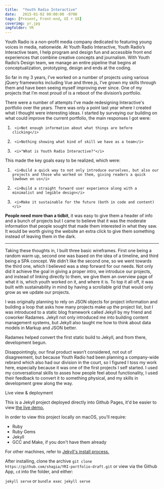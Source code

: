 ```yaml
---
title:  "Youth Radio Interactive"
date:   2015-01-02 00:00:00 -0700
tags: [Present, Front-end, UI + UX]
coverimg: yr.jpg
imgfolder: YR
---
```

Youth Radio is a non-profit media company dedicated to featuring young voices in media, nationwide. At Youth Radio Interactive, Youth Radio’s Interactive team, I help program and design fun and accessible front end experiences that combine creative concepts and journalism. With Youth Radio’s Design team, we manage an entire pipeline that begins at conceptualization, prototyping, design and ends at the coding.

So far in my 3 years, I’ve worked on a number of projects using various jQuery frameworks including Vue and three.js, I’ve grown my skills through them and have been seeing myself improving ever since. One of my projects that I’m most proud of is a reboot of the division’s portfolio.

There were a number of attempts I've made redesigning Interactive's portfolio over the years. There was only a point last year where I created what I thought were interesting ideas. I started by surveying our building on what could improve the current portfolio, the main responses I got were:

1.		<i>Not enough information about what things are before clicking</i>
2.		<i>Nothing showing what kind of skill we have as a team</i>
3.		<i>"What is Youth Radio Interactive?"</i>

This made the key goals easy to be realized, which were:

1.		<i>Build a quick way to not only introduce ourselves, but also our projects and those who worked on them, giving readers a quick lowdown on us</i>
2.		<i>Build a straight forward user experience along with a minimalist and legible design</i>
3.		<i>Make it sustainable for the future (both in code and content)</i>


<b>People need more than a tidbit</b>, it was easy to give them a header of info and a bunch of projects but I came to believe that it was the moderate information that people sought that made them interested in what they saw. It would be worth giving the website an extra click to give them something instead of leaving them in the dark.

<hr/>
Taking these thoughts in, I built three basic wireframes. First one being a random warm up, second one was based on the idea of a timeline, and third being a SPA concept. We didn’t like the second one, so we went towards the third one, which I believed was a step forward for our needs. Not only did it achieve the goal in giving a proper intro, we introduce our projects, and instead of linking directly to them, we give them an overview page of what it is, which  youth worked on it, and where it is. To top it all off, it was built with sustainability in mind by having a scrollable grid that would only grow as we update our projects.

I was originally planning to rely on JSON objects for project information and building a loop that asks how many projects make up the project list, but I was introduced to a static blog framework called Jekyll by my friend and coworker Radames. Jekyll not only introduced me into building content management systems, but Jekyll also taught me how to think about data models in Markup and JSON better.

Radames helped convert the first static build to Jekyll, and from there, development begun.

Disappointingly, our final product wasn’t considered, not out of disagreement, but because Youth Radio had been planning a company-wide rebrand which also had our division in the court, so I figured I toss my work here, especially because it was one of the first projects I self started. I used my conversational skills to asses how people feel about functionality, I used their feedback to convert it to something physical, and my skills in development grew along the way.

<div class="title-2">Live view & deployment</div>


This is a Jekyll project deployed directly into Github Pages, it'd be easier to view [the live demo.](https://shagia.github.io/YRI-portfolio-draft/) 

In order to view this project locally on macOS, you'll require:

* Ruby
* Ruby Gems
* Jekyll
* GCC and Make, if you don't have them already

For other machines, refer to [Jekyll's install process.](https://jekyllrb.com/docs/installation/)

After installing, clone the archive 
`git clone https://github.com/shagia/YRI-portfolio-draft.git`
or view via the Github App, `cd` into the folder, and either:

`jekyll serve` or `bundle exec jekyll serve`